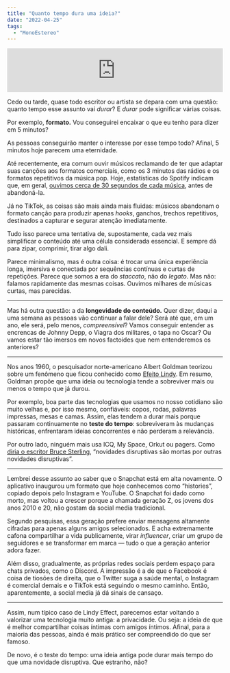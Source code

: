```yaml
---
title: "Quanto tempo dura uma ideia?"
date: "2022-04-25"
tags: 
  - "MonoEstereo"
---
```


<iframe src="https://anchor.fm/MonoEstéreo/embed/episodes/Quanto-tempo-dura-uma-ideia-e1hl194" height="102px" width="100%" frameborder="0" scrolling="no"></iframe>

Cedo ou tarde, quase todo escritor ou artista se depara com uma questão: quanto tempo esse assunto vai _durar_? E _durar_ pode significar várias coisas.

Por exemplo, **formato.** Vou conseguirei encaixar o que eu tenho para dizer em 5 minutos?

As pessoas conseguirão manter o interesse por esse tempo todo? Afinal, 5 minutos hoje parecem uma eternidade.

Até recentemente, era comum ouvir músicos reclamando de ter que adaptar suas canções aos formatos comerciais, como os 3 minutos das rádios e os formatos repetitivos da música pop. Hoje, estatísticas do Spotify indicam que, em geral, [ouvimos cerca de 30 segundos de cada música](https://www.independent.co.uk/arts-entertainment/music/features/the-future-of-songwriting-how-streaming-is-changing-everything-we-know-about-making-music-10293084.html), antes de abandoná-la.

Já no TikTok, as coisas são mais ainda mais fluidas: músicos abandonam o formato canção para produzir apenas _hooks_, ganchos, trechos repetitivos, destinados a capturar e segurar atenção imediatamente.

Tudo isso parece uma tentativa de, supostamente, cada vez mais simplificar o conteúdo até uma célula considerada essencial. E sempre dá para zipar, comprimir, tirar algo dali.

Parece minimalismo, mas é outra coisa: é trocar uma única experiência longa, imersiva e conectada por sequências contínuas e curtas de repetições. Parece que somos a era do _staccato_, não do _legato_. Mas não: falamos rapidamente das mesmas coisas. Ouvimos milhares de músicas curtas, mas parecidas.

* * *

Mas há outra questão: a da **longevidade do conteúdo.** Quer dizer, daqui a uma semana as pessoas vão continuar a falar dele? Será até que, em um ano, ele será, pelo menos, _compreensível_? Vamos conseguir entender as encrencas de Johnny Depp, o Viagra dos militares, o tapa no Oscar? Ou vamos estar tão imersos em novos factoides que nem entenderemos os anteriores?

* * *

Nos anos 1960, o pesquisador norte-americano Albert Goldman teorizou sobre um fenômeno que ficou conhecido como [Efeito Lindy](https://en.wikipedia.org/wiki/Lindy_effect). Em resumo, Goldman propõe que uma ideia ou tecnologia tende a sobreviver mais ou menos o tempo que já durou.

Por exemplo, boa parte das tecnologias que usamos no nosso cotidiano são muito velhas e, por isso mesmo, confiáveis: copos, rodas, palavras impressas, mesas e camas. Assim, elas tendem a durar mais porque passaram continuamente no **teste do tempo**: sobreviveram às mudanças históricas, enfrentaram ideias concorrentes e não perderam a relevância.

Por outro lado, ninguém mais usa ICQ, My Space, Orkut ou pagers. Como [diria o escritor Bruce Sterling](https://www.youtube.com/watch?v=RVlYZ00vWPo), “novidades disruptivas são mortas por outras novidades disruptivas”.

* * *

Lembrei desse assunto ao saber que o Snapchat está em alta novamente. O aplicativo inaugurou um formato que hoje conhecemos como “histories”, copiado depois pelo Instagram e YouTube. O Snapchat foi dado como morto, mas voltou a crescer porque a chamada geração Z, os jovens dos anos 2010 e 20, não gostam da social media tradicional.

Segundo pesquisas, essa geração prefere enviar mensagens altamente cifradas para apenas alguns amigos selecionados. E acha extremamente cafona compartilhar a vida publicamente, virar _influencer_, criar um grupo de seguidores e se transformar em marca — tudo o que a geração anterior adora fazer.

Além disso, gradualmente, as próprias redes sociais perdem espaço para chats privados, como o Discord. A impressão é a de que o Facebook é coisa de tiosões de direita, que o Twitter suga a saúde mental, o Instagram é comercial demais e o TikTok está seguindo o mesmo caminho. Então, aparentemente, a social media já dá sinais de cansaço.

* * *

Assim, num típico caso de Lindy Effect, parecemos estar voltando a valorizar uma tecnologia muito antiga: a privacidade. Ou seja: a ideia de que é melhor compartilhar coisas íntimas com amigos íntimos. Afinal, para a maioria das pessoas, ainda é mais prático ser compreendido do que ser famoso.

De novo, é o teste do tempo: uma ideia antiga pode durar mais tempo do que uma novidade disruptiva. Que estranho, não?

